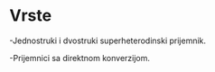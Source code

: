 # Vrste

-Jednostruki i dvostruki superheterodinski prijemnik.

-Prijemnici sa direktnom konverzijom.

